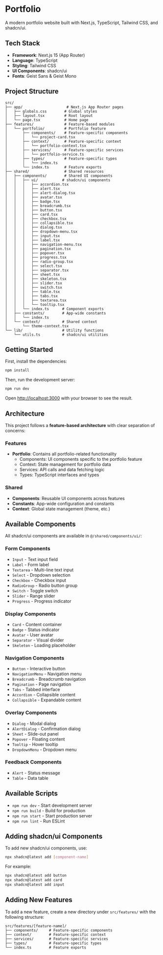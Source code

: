 # Portfolio

A modern portfolio website built with Next.js, TypeScript, Tailwind CSS, and shadcn/ui.

## Tech Stack

- **Framework**: Next.js 15 (App Router)
- **Language**: TypeScript
- **Styling**: Tailwind CSS
- **UI Components**: shadcn/ui
- **Fonts**: Geist Sans & Geist Mono

## Project Structure

```
src/
├── app/                    # Next.js App Router pages
│   ├── globals.css        # Global styles
│   ├── layout.tsx         # Root layout
│   └── page.tsx           # Home page
├── features/              # Feature-based modules
│   └── portfolio/         # Portfolio feature
│       ├── components/    # Feature-specific components
│       │   └── project-card.tsx
│       ├── context/       # Feature-specific context
│       │   └── portfolio-context.tsx
│       ├── services/      # Feature-specific services
│       │   └── portfolio-service.ts
│       ├── types/         # Feature-specific types
│       │   └── index.ts
│       └── index.ts       # Feature exports
├── shared/                # Shared resources
│   ├── components/        # Shared UI components
│   │   ├── ui/           # shadcn/ui components
│   │   │   ├── accordion.tsx
│   │   │   ├── alert.tsx
│   │   │   ├── alert-dialog.tsx
│   │   │   ├── avatar.tsx
│   │   │   ├── badge.tsx
│   │   │   ├── breadcrumb.tsx
│   │   │   ├── button.tsx
│   │   │   ├── card.tsx
│   │   │   ├── checkbox.tsx
│   │   │   ├── collapsible.tsx
│   │   │   ├── dialog.tsx
│   │   │   ├── dropdown-menu.tsx
│   │   │   ├── input.tsx
│   │   │   ├── label.tsx
│   │   │   ├── navigation-menu.tsx
│   │   │   ├── pagination.tsx
│   │   │   ├── popover.tsx
│   │   │   ├── progress.tsx
│   │   │   ├── radio-group.tsx
│   │   │   ├── select.tsx
│   │   │   ├── separator.tsx
│   │   │   ├── sheet.tsx
│   │   │   ├── skeleton.tsx
│   │   │   ├── slider.tsx
│   │   │   ├── switch.tsx
│   │   │   ├── table.tsx
│   │   │   ├── tabs.tsx
│   │   │   ├── textarea.tsx
│   │   │   └── tooltip.tsx
│   │   └── index.ts      # Component exports
│   ├── constants/        # App-wide constants
│   │   └── index.ts
│   └── context/          # Shared context
│       └── theme-context.tsx
└── lib/                  # Utility functions
    └── utils.ts          # shadcn/ui utilities
```

## Getting Started

First, install the dependencies:

```bash
npm install
```

Then, run the development server:

```bash
npm run dev
```

Open [http://localhost:3000](http://localhost:3000) with your browser to see the result.

## Architecture

This project follows a **feature-based architecture** with clear separation of concerns:

### Features
- **Portfolio**: Contains all portfolio-related functionality
  - Components: UI components specific to the portfolio feature
  - Context: State management for portfolio data
  - Services: API calls and data fetching logic
  - Types: TypeScript interfaces and types

### Shared
- **Components**: Reusable UI components across features
- **Constants**: App-wide configuration and constants
- **Context**: Global state management (theme, etc.)

## Available Components

All shadcn/ui components are available in `@/shared/components/ui/`:

### Form Components
- `Input` - Text input field
- `Label` - Form label
- `Textarea` - Multi-line text input
- `Select` - Dropdown selection
- `Checkbox` - Checkbox input
- `RadioGroup` - Radio button group
- `Switch` - Toggle switch
- `Slider` - Range slider
- `Progress` - Progress indicator

### Display Components
- `Card` - Content container
- `Badge` - Status indicator
- `Avatar` - User avatar
- `Separator` - Visual divider
- `Skeleton` - Loading placeholder

### Navigation Components
- `Button` - Interactive button
- `NavigationMenu` - Navigation menu
- `Breadcrumb` - Breadcrumb navigation
- `Pagination` - Page navigation
- `Tabs` - Tabbed interface
- `Accordion` - Collapsible content
- `Collapsible` - Expandable content

### Overlay Components
- `Dialog` - Modal dialog
- `AlertDialog` - Confirmation dialog
- `Sheet` - Slide-out panel
- `Popover` - Floating content
- `Tooltip` - Hover tooltip
- `DropdownMenu` - Dropdown menu

### Feedback Components
- `Alert` - Status message
- `Table` - Data table

## Available Scripts

- `npm run dev` - Start development server
- `npm run build` - Build for production
- `npm run start` - Start production server
- `npm run lint` - Run ESLint

## Adding shadcn/ui Components

To add new shadcn/ui components, use:

```bash
npx shadcn@latest add [component-name]
```

For example:
```bash
npx shadcn@latest add button
npx shadcn@latest add card
npx shadcn@latest add input
```

## Adding New Features

To add a new feature, create a new directory under `src/features/` with the following structure:

```
src/features/[feature-name]/
├── components/     # Feature-specific components
├── context/        # Feature-specific context
├── services/       # Feature-specific services
├── types/          # Feature-specific types
└── index.ts        # Feature exports
```

